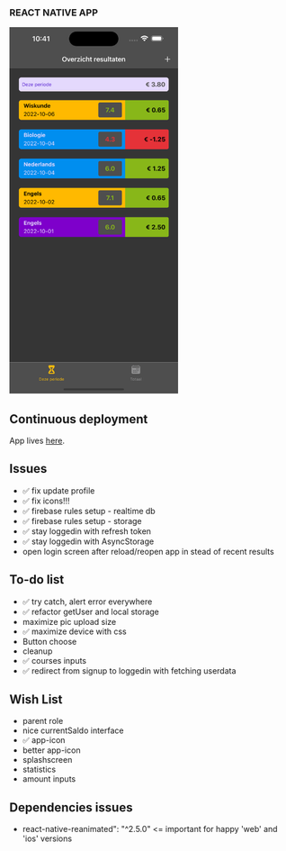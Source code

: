 ### REACT NATIVE APP
<img src="assets/screenshot.png"  width="300px"/>

## Continuous deployment

App lives [here](https://sashas-results-tracker.netlify.app/).


## Issues
- ✅ fix update profile
- ✅ fix icons!!! 
- ✅ firebase rules setup - realtime db
- ✅ firebase rules setup - storage
- ✅ stay loggedin with refresh token
- ✅ stay loggedin with AsyncStorage
- open login screen after reload/reopen app in stead of recent results

## To-do list
- ✅ try catch, alert error everywhere
- ✅ refactor getUser and local storage
- maximize pic upload size
- ✅ maximize device with css
- Button choose
- cleanup
- ✅ courses inputs
- ✅ redirect from signup to loggedin with fetching userdata

## Wish List
- parent role
- nice currentSaldo interface
- ✅ app-icon
- better app-icon
- splashscreen
- statistics
- amount inputs

## Dependencies issues
- react-native-reanimated": "^2.5.0" <= important for happy 'web' and 'ios' versions

